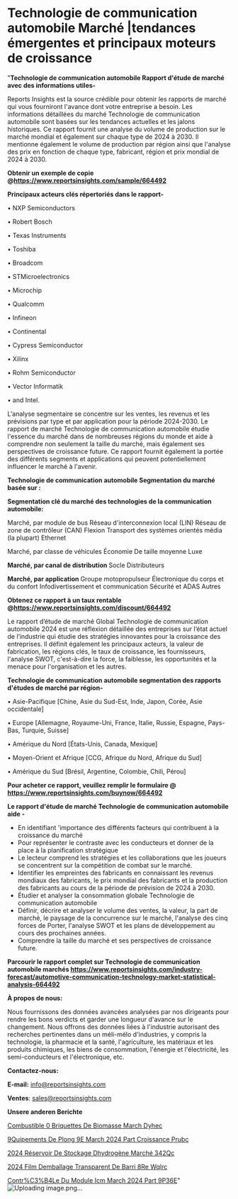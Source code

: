 # Technologie de communication automobile Marché |tendances émergentes et principaux moteurs de croissance

"<strong>Technologie de communication automobile Rapport d'étude de marché avec des informations utiles-</strong>

Reports Insights est la source crédible pour obtenir les rapports de marché qui vous fourniront l'avance dont votre entreprise a besoin. Les informations détaillées du marché Technologie de communication automobile sont basées sur les tendances actuelles et les jalons historiques. Ce rapport fournit une analyse du volume de production sur le marché mondial et également sur chaque type de 2024 à 2030. Il mentionne également le volume de production par région ainsi que l'analyse des prix en fonction de chaque type, fabricant, région et prix mondial de 2024 à 2030.

<strong><b>Obtenir un exemple de copie @</b></strong><a href=https://www.reportsinsights.com/sample/664492><strong><b>https://www.reportsinsights.com/sample/664492</b></strong></a>

<b>Principaux acteurs clés répertoriés dans le rapport-</b>

<b> </b>• NXP Semiconductors

• Robert Bosch

• Texas Instruments

• Toshiba

• Broadcom

• STMicroelectronics

• Microchip

• Qualcomm

• Infineon

• Continental

• Cypress Semiconductor

• Xilinx

• Rohm Semiconductor

• Vector Informatik

• and Intel.

L'analyse segmentaire se concentre sur les ventes, les revenus et les prévisions par type et par application pour la période 2024-2030. Le rapport de marché Technologie de communication automobile étudie l'essence du marché dans de nombreuses régions du monde et aide à comprendre non seulement la taille du marché, mais également ses perspectives de croissance future. Ce rapport fournit également la portée des différents segments et applications qui peuvent potentiellement influencer le marché à l'avenir.

<strong>Technologie de communication automobile Segmentation du marché basée sur :</strong>

<strong> Segmentation clé du marché des technologies de la communication automobile: </strong>

Marché, par module de bus
Réseau d'interconnexion local (LIN)
Réseau de zone de contrôleur (CAN)
Flexion
Transport des systèmes orientés média (la plupart)
Ethernet

Marché, par classe de véhicules
Économie
De taille moyenne
Luxe

<strong> Marché, par canal de distribution </strong>
Socle
Distributeurs

<strong> Marché, par application </strong>
Groupe motopropulseur
Électronique du corps et du confort
Infodivertissement et communication
Sécurité et ADAS
Autres

<strong><b>Obtenez ce rapport à un taux rentable @</b></strong><a href=https://www.reportsinsights.com/discount/664492><strong><b>https://www.reportsinsights.com/discount/664492</b></strong></a>

Le rapport d’étude de marché Global Technologie de communication automobile 2024 est une réflexion détaillée des entreprises sur l’état actuel de l’industrie qui étudie des stratégies innovantes pour la croissance des entreprises. Il définit également les principaux acteurs, la valeur de fabrication, les régions clés, le taux de croissance, les fournisseurs, l'analyse SWOT, c'est-à-dire la force, la faiblesse, les opportunités et la menace pour l'organisation et les autres.

<strong>Technologie de communication automobile segmentation des rapports d'études de marché par région-</strong>

• Asie-Pacifique [Chine, Asie du Sud-Est, Inde, Japon, Corée, Asie occidentale]

• Europe [Allemagne, Royaume-Uni, France, Italie, Russie, Espagne, Pays-Bas, Turquie, Suisse]

• Amérique du Nord [États-Unis, Canada, Mexique]

• Moyen-Orient et Afrique [CCG, Afrique du Nord, Afrique du Sud]

• Amérique du Sud [Brésil, Argentine, Colombie, Chili, Pérou]

<strong>Pour acheter ce rapport, veuillez remplir le formulaire @   <a href=https://www.reportsinsights.com/buynow/664492>https://www.reportsinsights.com/buynow/664492</a></strong>

<strong>Le rapport d'étude de marché Technologie de communication automobile aide -</strong>
<ul>
  <li>En identifiant 'importance des différents facteurs qui contribuent à la croissance du marché</li>
  <li>Pour représenter le contraste avec les conducteurs et donner de la place à la planification stratégique</li>
  <li>Le lecteur comprend les stratégies et les collaborations que les joueurs se concentrent sur la compétition de combat sur le marché.</li>
  <li>Identifier les empreintes des fabricants en connaissant les revenus mondiaux des fabricants, le prix mondial des fabricants et la production des fabricants au cours de la période de prévision de 2024 à 2030.</li>
  <li>Étudier et analyser la consommation globale Technologie de communication automobile</li>
  <li>Définir, décrire et analyser le volume des ventes, la valeur, la part de marché, le paysage de la concurrence sur le marché, l'analyse des cinq forces de Porter, l'analyse SWOT et les plans de développement au cours des prochaines années.</li>
  <li>Comprendre la taille du marché et ses perspectives de croissance future.</li>
</ul>

<strong>Parcourir le rapport complet sur Technologie de communication automobile marchés <a href=https://www.reportsinsights.com/industry-forecast/automotive-communication-technology-market-statistical-analysis-664492>https://www.reportsinsights.com/industry-forecast/automotive-communication-technology-market-statistical-analysis-664492</a></strong>

<strong>À propos de nous:</strong>

Nous fournissons des données avancées analysées par nos dirigeants pour rendre les bons verdicts et garder une longueur d'avance sur le changement. Nous offrons des données liées à l'industrie autorisant des recherches pertinentes dans un méli-mélo d'industries, y compris la technologie, la pharmacie et la santé, l'agriculture, les matériaux et les produits chimiques, les biens de consommation, l'énergie et l'électricité, les semi-conducteurs et l'électronique, etc.

<strong>Contactez-nous:</strong>

<strong>E-mail:</strong> <a href=mailto:info@reportsinsights.com>info@reportsinsights.com</a>

<strong>Ventes</strong>: <a href=mailto:sales@reportsinsights.com>sales@reportsinsights.com</a>

<strong>Unsere anderen Berichte</strong>

<a href=https://www.linkedin.com/pulse/combustible-%C3%A0-briquettes-de-biomasse-march%C3%A9-dyhec/>Combustible  0 Briquettes De Biomasse March Dyhec</a>

<a href=https://www.linkedin.com/pulse/%C3%A9quipements-de-plong%C3%A9e-march%C3%A9-2024-part-croissance-prubc/> 9Quipements De Plong 9E March 2024 Part Croissance Prubc</a>

<a href=https://www.linkedin.com/pulse/2024-réservoir-de-stockage-dhydrogène-marché-342qc/>2024 Réservoir De Stockage Dhydrogène Marché 342Qc</a>

<a href=https://www.linkedin.com/pulse/2024-film-demballage-transparent-de-barri%C3%A8re-wqlrc/>2024 Film Demballage Transparent De Barri 8Re Wqlrc</a>

<a href=https://www.linkedin.com/pulse/contr%C3%B4le-du-module-icm-march%C3%A9-2024-part-9p36e/>Contr%C3%B4Le Du Module Icm March 2024 Part 9P36E</a>"
![Uploading image.png…]()
